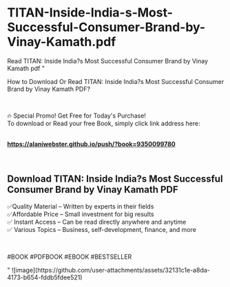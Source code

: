 # TITAN-Inside-India-s-Most-Successful-Consumer-Brand-by-Vinay-Kamath.pdf
Read TITAN: Inside India?s Most Successful Consumer Brand by Vinay Kamath pdf
"<p>How to Download Or Read TITAN: Inside India?s Most Successful Consumer Brand by Vinay Kamath PDF?</p>
<p>&nbsp;</p>
<p>&#128293;  Special Promo! Get Free for Today's Purchase!<br />To download or Read your free Book, simply click link address here:&nbsp;<br />&nbsp;</p>
<p><a href=""https://alaniwebster.github.io/push/?book=9350099780""><strong>https://alaniwebster.github.io/push/?book=9350099780</strong></a></p>
<p>&nbsp;</p>
<h2>Download TITAN: Inside India?s Most Successful Consumer Brand by Vinay Kamath PDF</h2>
<p>&#x2705;Quality Material &ndash; Written by experts in their fields<br />&#x2705;Affordable Price &ndash; Small investment for big results<br />&#x2705; Instant Access &ndash; Can be read directly anywhere and anytime<br />&#x2705; Various Topics &ndash; Business, self-development, finance, and more</p>
<p>&nbsp;</p>
<p>#BOOK #PDFBOOK #EBOOK #BESTSELLER</p>
"
![image](https://github.com/user-attachments/assets/32131c1e-a8da-4173-b654-fddb5fdee521)
